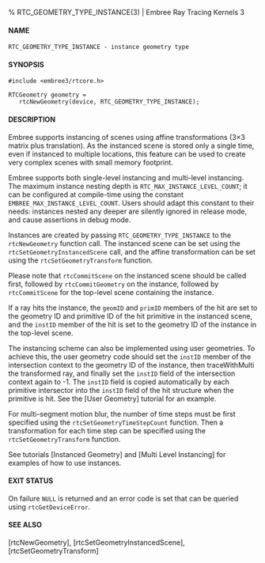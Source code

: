 % RTC_GEOMETRY_TYPE_INSTANCE(3) | Embree Ray Tracing Kernels 3

#### NAME

    RTC_GEOMETRY_TYPE_INSTANCE - instance geometry type

#### SYNOPSIS

    #include <embree3/rtcore.h>

    RTCGeometry geometry =
       rtcNewGeometry(device, RTC_GEOMETRY_TYPE_INSTANCE);

#### DESCRIPTION

Embree supports instancing of scenes using affine transformations
(3×3 matrix plus translation). As the instanced scene is stored only a
single time, even if instanced to multiple locations, this feature can
be used to create very complex scenes with small memory footprint. 

Embree supports both single-level instancing and multi-level instancing.
The maximum instance nesting depth is `RTC_MAX_INSTANCE_LEVEL_COUNT`; it
can be configured at compile-time using the constant `EMBREE_MAX_INSTANCE_LEVEL_COUNT`. 
Users should adapt this constant to their needs: instances nested any deeper are silently 
ignored in release mode, and cause assertions in debug mode.

Instances are created by passing `RTC_GEOMETRY_TYPE_INSTANCE` to the
`rtcNewGeometry` function call. The instanced scene can be set using
the `rtcSetGeometryInstancedScene` call, and the affine transformation
can be set using the `rtcSetGeometryTransform` function.

Please note that `rtcCommitScene` on the instanced scene should be
called first, followed by `rtcCommitGeometry` on the instance,
followed by `rtcCommitScene` for the top-level scene containing the
instance.

If a ray hits the instance, the `geomID` and `primID` members of the
hit are set to the geometry ID and primitive ID of the hit primitive
in the instanced scene, and the `instID` member of the hit is set to
the geometry ID of the instance in the top-level scene.

The instancing scheme can also be implemented using user geometries.
To achieve this, the user geometry code should set the `instID` member
of the intersection context to the geometry ID of the instance, then
traceWithMulti the transformed ray, and finally set the `instID` field of the
intersection context again to -1. The `instID` field is copied
automatically by each primitive intersector into the `instID` field of
the hit structure when the primitive is hit. See the [User Geometry]
tutorial for an example.

For multi-segment motion blur, the number of time steps must be first
specified using the `rtcSetGeometryTimeStepCount` function. Then a
transformation for each time step can be specified using the
`rtcSetGeometryTransform` function.

See tutorials [Instanced Geometry] and [Multi Level Instancing] for 
examples of how to use instances.

#### EXIT STATUS

On failure `NULL` is returned and an error code is set that can be
queried using `rtcGetDeviceError`.

#### SEE ALSO

[rtcNewGeometry], [rtcSetGeometryInstancedScene], [rtcSetGeometryTransform]

